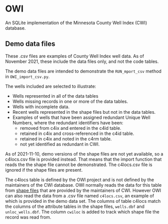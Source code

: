 # OWI

An SQLite implementation of the Minnesota County Well Index (CWI) database. 

## Demo data files

These .csv files are examples of County Well Index well data. 
As of November 2021, these include the data files only, and not the code tables.

The demo data files are intended to demonstrate the `RUN_mport_csv` method in 
`OWI_import_csv.py`.

The wells included are selected to illustrate:
-   Wells represented in all of the data tables
-   Wells missing records in one or more of the data tables.
-   Wells with incomplete data.
-   Recent wells represented in the shape files but not in the data tables.
-   Examples of wells that have been assigned redundant Unique Well Numbers, 
    where the redundant identifiers have been:
    +  removed from c4ix and entered in the c4id table.
    +  retained in c4ix and cross-referenced in the c4id table.
    +  retained in c4ix and noted in the c4rm table.
    +  not yet identified as redundant in CWI.

As of 2021-11-10, demo versions of the shape files are not yet available, so 
a c4locs.csv file is provided instead. That means that the import function that 
reads the the shape file cannot be demonstrated. The c4locs.csv file is ignored 
if the shape files are present.

The c4locs table is defined by the OWI project and is not defined by the 
maintainers of the CWI database.  OWI normally reads the data for this table 
from [shape files](https://en.wikipedia.org/wiki/Shapefile) that are provided by 
the maintainers of CWI. However OWI can also read the data from a .csv file
named `c4locs.csv`, an example of which is provided in the demo data set.
The columns of table c4locs match the columns of the attribute tables in the 
shape files, `wells.dbf` and `unloc_wells.dbf`. The column `cwiloc` is added to 
track which shape file the record was read from.

